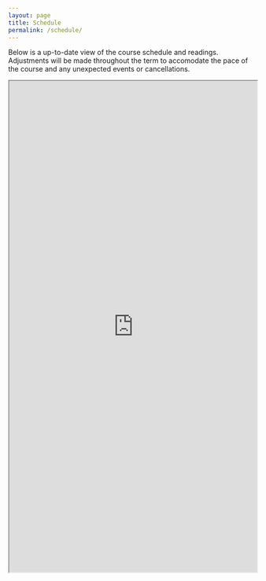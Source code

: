 ```yaml
---
layout: page
title: Schedule
permalink: /schedule/
---
```


Below is a up-to-date view of the course schedule and readings. Adjustments will be made throughout the term to accomodate the pace of the course and any unexpected events or cancellations.

<iframe src="https://docs.google.com/spreadsheets/d/1ifPvML4umRh7YCZ4g2Er_fC_trMxm0m-859kfQm1fko/pubhtml?gid=0&amp;single=true&amp;widget=true&amp;headers=false"  width="100%" height="1000"></iframe>
